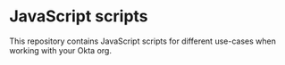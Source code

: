 # JavaScript scripts
This repository contains JavaScript scripts for different use-cases when working with your Okta org.
